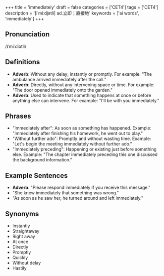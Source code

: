 +++
title = 'immediately'
draft = false
categories = ['CET4']
tags = ['CET4']
description = '[iˈmiːdjətli] ad.立即；直接地'
keywords = ['ai words', 'immediately']
+++

## Pronunciation
/ɪˈmiːdiətli/

## Definitions
- **Adverb**: Without any delay; instantly or promptly. For example: "The ambulance arrived immediately after the call."
- **Adverb**: Directly, without any intervening space or time. For example: "The door opened immediately onto the garden."
- **Adverb**: Used to indicate that something happens at once or before anything else can intervene. For example: "I'll be with you immediately."

## Phrases
- "Immediately after": As soon as something has happened. Example: "Immediately after finishing his homework, he went out to play."
- "Without further ado": Promptly and without wasting time. Example: "Let's begin the meeting immediately without further ado."
- "Immediately preceding": Happening or existing just before something else. Example: "The chapter immediately preceding this one discussed the background information."

## Example Sentences
- **Adverb**: "Please respond immediately if you receive this message."
- "She knew immediately that something was wrong."
- "As soon as he saw her, he turned around and left immediately."

## Synonyms
- Instantly
- Straightaway
- Right away
- At once
- Directly
- Promptly
- Quickly
- Without delay
- Hastily
